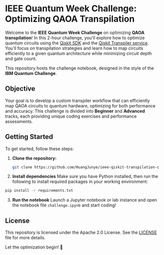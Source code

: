 # IEEE Quantum Week Challenge: Optimizing QAOA Transpilation

Welcome to the **IEEE Quantum Week Challenge** on optimizing **QAOA transpilation**! In this 2-hour challenge, you'll explore how to optimize quantum circuits using the [Qiskit SDK](https://www.ibm.com/quantum) and the [Qiskit Transpiler service](https://docs.quantum.ibm.com/guides/qiskit-transpiler-service). You'll focus on transpilation strategies and learn how to map circuits efficiently to a given quantum architecture while minimizing circuit depth and gate count.

This repository hosts the challenge notebook, designed in the style of the **IBM Quantum Challenge**.

## Objective

Your goal is to develop a custom transpiler workflow that can efficiently map QAOA circuits to quantum hardware, optimizing for both performance and accuracy. This challenge is divided into **Beginner** and **Advanced** tracks, each providing unique coding exercises and performance assessments.

## Getting Started

To get started, follow these steps:

1. **Clone the repository:**

   ```bash
   git clone https://github.com/HuangJunye/ieee-qiskit-transpilation-challenge.git
   ``` 

2. **Install dependencies**
Make sure you have Python installed, then run the following to install required packages in your working environment:

  ```bash
  pip install -r requirements.txt
  ``` 
3. **Run the notebook**
Launch a Jupyter notebook or lab instance and open the notebook file `challenge.ipynb` and start coding!

## License
This repository is licensed under the Apache 2.0 License. See the [LICENSE](https://github.com/HuangJunye/ieee-qiskit-transpilation-challenge/blob/main/LICENSE) file for more details.

Let the optimization begin! 🎉
